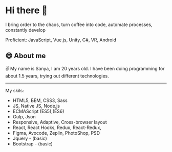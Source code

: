 # Hi there 👋

I bring order to the chaos, turn coffee into code, automate processes, constantly develop

Proficient: JavaScript, Vue.js, Unity, C#, VR, Android

## 😄 About me
✌️ My name is Sanya, I am 20 years old. I have been doing programming for about 1.5 years, trying out different technologies.

---

My skils:
 - HTML5, БЕМ, CSS3, Sass
 - JS, Native JS, Node,js
 - ECMAScript (ES5),(ES6)
 - Gulp, Json
 - Responsive, Adaptive, Cross-browser layout
 - React, React Hooks, Redux, React-Redux,
 - Figma, Avocode, Zeplin, PhotoShop, PSD
 - Jquery - (basic)
 - Bootstrap - (basic)
